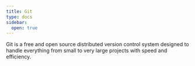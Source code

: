 ```yaml
---
title: Git
type: docs
sidebar:
  open: true
---
```


Git is a free and open source distributed version control system designed to handle everything from small to very large projects with speed and efficiency.